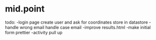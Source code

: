 # mid.point

todo:
  -login page
    create user and ask for coordinates
    store in datastore
  -handle wrong email
    handle case email
  -improve results.html
  -make initial form prettier
  -activity pull up
